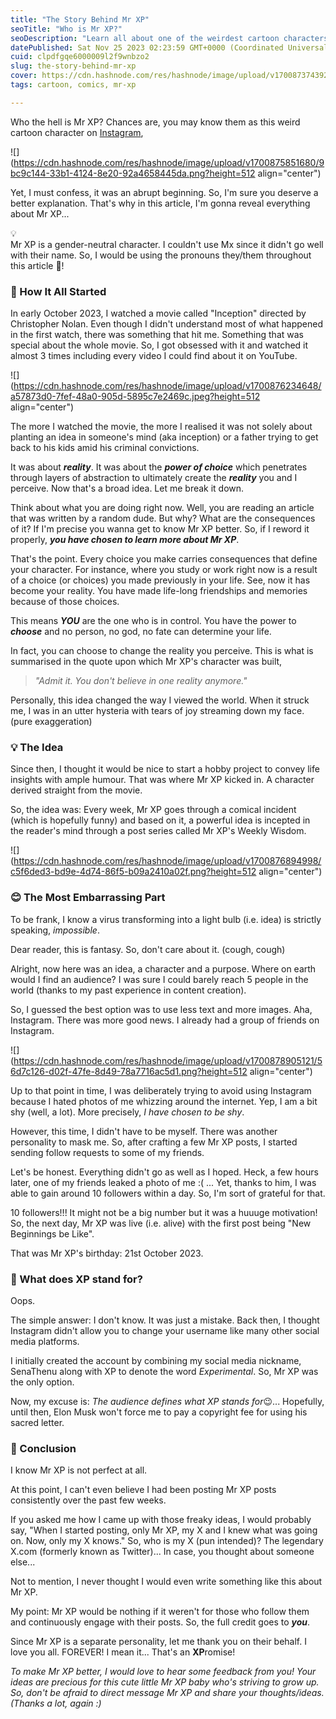 ```yaml
---
title: "The Story Behind Mr XP"
seoTitle: "Who is Mr XP?"
seoDescription: "Learn all about one of the weirdest cartoon characters on Instagram..."
datePublished: Sat Nov 25 2023 02:23:59 GMT+0000 (Coordinated Universal Time)
cuid: clpdfgqe6000009l2f9wnbzo2
slug: the-story-behind-mr-xp
cover: https://cdn.hashnode.com/res/hashnode/image/upload/v1700873743922/b6251d14-b72c-4e6a-992f-a3c663c83b2c.png
tags: cartoon, comics, mr-xp

---
```


Who the hell is Mr XP? Chances are, you may know them as this weird cartoon character on [Instagram](https://www.instagram.com/senathenu_xp/),

![](https://cdn.hashnode.com/res/hashnode/image/upload/v1700875851680/9bc9c144-33b1-4124-8e20-92a4658445da.png?height=512 align="center")

Yet, I must confess, it was an abrupt beginning. So, I'm sure you deserve a better explanation. That's why in this article, I'm gonna reveal everything about Mr XP...

<div data-node-type="callout">
<div data-node-type="callout-emoji">💡</div>
<div data-node-type="callout-text">Mr XP is a gender-neutral character. I couldn't use Mx since it didn't go well with their name. So, I would be using the pronouns they/them throughout this article 🙌!</div>
</div>

### 💫 How It All Started

In early October 2023, I watched a movie called "Inception" directed by Christopher Nolan. Even though I didn't understand most of what happened in the first watch, there was something that hit me. Something that was special about the whole movie. So, I got obsessed with it and watched it almost 3 times including every video I could find about it on YouTube.

![](https://cdn.hashnode.com/res/hashnode/image/upload/v1700876234648/a57873d0-7fef-48a0-905d-5895c7e2469c.jpeg?height=512 align="center")

The more I watched the movie, the more I realised it was not solely about planting an idea in someone's mind (aka inception) or a father trying to get back to his kids amid his criminal convictions.

It was about ***reality***. It was about the ***power of choice*** which penetrates through layers of abstraction to ultimately create the ***reality*** you and I perceive. Now that's a broad idea. Let me break it down.

Think about what you are doing right now. Well, you are reading an article that was written by a random dude. But why? What are the consequences of it? If I'm precise you wanna get to know Mr XP better. So, if I reword it properly, ***you have chosen to learn more about Mr XP***.

That's the point. Every choice you make carries consequences that define your character. For instance, where you study or work right now is a result of a choice (or choices) you made previously in your life. See, now it has become your reality. You have made life-long friendships and memories because of those choices.

This means ***YOU*** are the one who is in control. You have the power to ***choose*** and no person, no god, no fate can determine your life.

In fact, you can choose to change the reality you perceive. This is what is summarised in the quote upon which Mr XP's character was built,

> *"Admit it. You don't believe in one reality anymore."*

Personally, this idea changed the way I viewed the world. When it struck me, I was in an utter hysteria with tears of joy streaming down my face. (pure exaggeration)

### 💡 The Idea

Since then, I thought it would be nice to start a hobby project to convey life insights with ample humour. That was where Mr XP kicked in. A character derived straight from the movie.

So, the idea was: Every week, Mr XP goes through a comical incident (which is hopefully funny) and based on it, a powerful idea is incepted in the reader's mind through a post series called Mr XP's Weekly Wisdom.

![](https://cdn.hashnode.com/res/hashnode/image/upload/v1700876894998/c5f6ded3-bd9e-4d74-86f5-b09a2410a02f.png?height=512 align="center")

### 😊 The Most Embarrassing Part

To be frank, I know a virus transforming into a light bulb (i.e. idea) is strictly speaking, *impossible*.

Dear reader, this is fantasy. So, don't care about it. (cough, cough)

Alright, now here was an idea, a character and a purpose. Where on earth would I find an audience? I was sure I could barely reach 5 people in the world (thanks to my past experience in content creation).

So, I guessed the best option was to use less text and more images. Aha, Instagram. There was more good news. I already had a group of friends on Instagram.

![](https://cdn.hashnode.com/res/hashnode/image/upload/v1700878905121/56d7c126-d02f-47fe-8d49-78a7716ac5d1.png?height=512 align="center")

Up to that point in time, I was deliberately trying to avoid using Instagram because I hated photos of me whizzing around the internet. Yep, I am a bit shy (well, a lot). More precisely, *I have chosen to be shy*.

However, this time, I didn't have to be myself. There was another personality to mask me. So, after crafting a few Mr XP posts, I started sending follow requests to some of my friends.

Let's be honest. Everything didn't go as well as I hoped. Heck, a few hours later, one of my friends leaked a photo of me :( ... Yet, thanks to him, I was able to gain around 10 followers within a day. So, I'm sort of grateful for that.

10 followers!!! It might not be a big number but it was a huuuge motivation! So, the next day, Mr XP was live (i.e. alive) with the first post being "New Beginnings be Like".

That was Mr XP's birthday: 21st October 2023.

### 🤔 What does XP stand for?

Oops.

The simple answer: I don't know. It was just a mistake. Back then, I thought Instagram didn't allow you to change your username like many other social media platforms.

I initially created the account by combining my social media nickname, SenaThenu along with XP to denote the word *Experimental*. So, Mr XP was the only option.

Now, my excuse is: *The audience defines what XP stands for*😉... Hopefully, until then, Elon Musk won't force me to pay a copyright fee for using his sacred letter.

### 👋 Conclusion

I know Mr XP is not perfect at all.

At this point, I can't even believe I had been posting Mr XP posts consistently over the past few weeks.

If you asked me how I came up with those freaky ideas, I would probably say, "When I started posting, only Mr XP, my X and I knew what was going on. Now, only my X knows." So, who is my X (pun intended)? The legendary X.com (formerly known as Twitter)... In case, you thought about someone else...

Not to mention, I never thought I would even write something like this about Mr XP.

My point: Mr XP would be nothing if it weren't for those who follow them and continuously engage with their posts. So, the full credit goes to ***you***.

Since Mr XP is a separate personality, let me thank you on their behalf. I love you all. FOREVER! I mean it... That's an **XP**romise!

*To make Mr XP better, I would love to hear some feedback from you! Your ideas are precious for this cute little Mr XP baby who's striving to grow up. So, don't be afraid to direct message Mr XP and share your thoughts/ideas. (Thanks a lot, again :)*